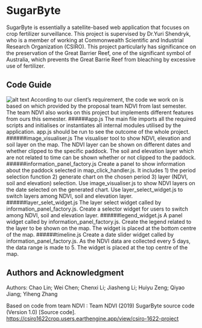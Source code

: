 # SugarByte

SugarByte is essentially a satellite-based web application that focuses on crop fertilizer surveillance. This project is supervised by Dr.Yuri Shendryk, who is a member of working at Commonwealth Scientific and Industrial Research Organization (CSIRO). This project particularly has significance on the preservation of the Great Barrier Reef, one of the significant symbol of Australia, which prevents the Great Barrie Reef from bleaching by excessive use of fertilizer. 

## Code Guide
![alt text](https://i.imgur.com/gMYPwhn.png)
According to our client’s requirement, the code we work on is based on which provided by the proposal team NDVI from last semester. The team NDVI also works on this project but implements different features from ours this semester.
######app.js
The main file imports all the required scripts and initialises or instantiates all internal modules utilised by the application. app.js should be run to see the outcome of the whole project.
######image_visualiser.js
The visualiser tool to show NDVI, elevation and soil layer on the map. The NDVI layer can be shown on different dates and whether clipped to the specific paddock.
The soil and elevation layer which are not related to time can be shown whether or not clipped to the paddock.
######information_panel_factory.js
Create a panel to show information about the paddock selected in map_click_handler.js. It includes 1) the period selection function 2) generate chart on the chosen period 3) layer (NDVI, soil and elevation) selection. Use image_visualiser.js to show NDVI layers on the date selected on the generated chart. Use layer_select_widget.js to switch layers among NDVI, soil and elevation layer.
######layer_selet_widget.js
The layer select widget called by information_panel_factory.js. Create a selector widget for users to switch among NDVI, soil and elevation layer. 
######legend_widget.js
A panel widget called by information_panel_factory.js. Create the legend related to the layer to be shown on the map. The widget is placed at the bottom centre of the map.
######timeline.js
Create a date slider widget called by information_panel_factory.js. As the NDVI data are collected every 5 days, the data range is made to 5. The widget is placed at the top centre of the map.


## Authors and Acknowledgment
Authors: Chao Lin; Wei Chen; Chenxi Li; Jiasheng Li; Huiyu Zeng; Qiyao Jiang; Yiheng Zhang

Based on code from team NDVI : Team NDVI (2019) SugarByte source code (Version 1.0) [Source code]. https://csiro1622crop.users.earthengine.app/view/csiro-1622-project
